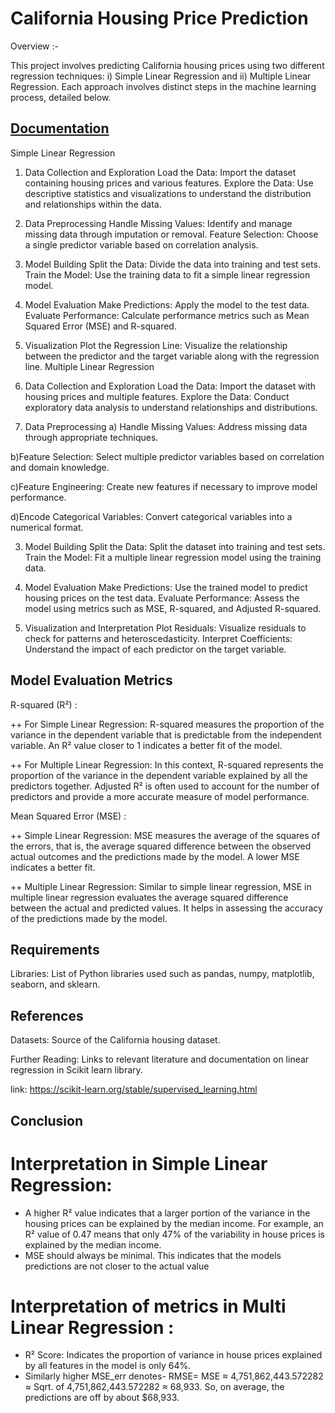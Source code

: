 
# California Housing Price Prediction

Overview :- 

This project involves predicting California housing prices using two different regression techniques: 
i) Simple Linear Regression and ii) Multiple Linear Regression. 
Each approach involves distinct steps in the machine learning process, detailed below.


## [Documentation](https://linktodocumentation)

Simple Linear Regression
1. Data Collection and Exploration
Load the Data: Import the dataset containing housing prices and various features.
Explore the Data: Use descriptive statistics and visualizations to understand the distribution and relationships within the data.

2. Data Preprocessing
Handle Missing Values: Identify and manage missing data through imputation or removal.
Feature Selection: Choose a single predictor variable based on correlation analysis.

3. Model Building
Split the Data: Divide the data into training and test sets.
Train the Model: Use the training data to fit a simple linear regression model.

4. Model Evaluation
Make Predictions: Apply the model to the test data.
Evaluate Performance: Calculate performance metrics such as Mean Squared Error (MSE) and R-squared.

5. Visualization
Plot the Regression Line: Visualize the relationship between the predictor and the target variable along with the regression line.
Multiple Linear Regression

1. Data Collection and Exploration
Load the Data: Import the dataset with housing prices and multiple features.
Explore the Data: Conduct exploratory data analysis to understand relationships and distributions.

2. Data Preprocessing
a) Handle Missing Values: Address missing data through appropriate techniques.

b)Feature Selection: Select multiple predictor variables based on correlation and domain knowledge.

c)Feature Engineering: Create new features if necessary to improve model performance.

d)Encode Categorical Variables: Convert categorical variables into a numerical format.

3. Model Building
Split the Data: Split the dataset into training and test sets.
Train the Model: Fit a multiple linear regression model using the training data.

4. Model Evaluation
Make Predictions: Use the trained model to predict housing prices on the test data.
Evaluate Performance: Assess the model using metrics such as MSE, R-squared, and Adjusted R-squared.

5. Visualization and Interpretation
Plot Residuals: Visualize residuals to check for patterns and heteroscedasticity.
Interpret Coefficients: Understand the impact of each predictor on the target variable.
## Model Evaluation Metrics
R-squared (R²) :

++ For Simple Linear Regression: R-squared measures the proportion of the variance in the dependent variable that is predictable from the independent variable. An R² value closer to 1 indicates a better fit of the model.

++ For Multiple Linear Regression: In this context, R-squared represents the proportion of the variance in the dependent variable explained by all the predictors together. Adjusted R² is often used to account for the number of predictors and provide a more accurate measure of model performance.

Mean Squared Error (MSE) :

++ Simple Linear Regression: MSE measures the average of the squares of the errors, that is, the average squared difference between the observed actual outcomes and the predictions made by the model. A lower MSE indicates a better fit.

++ Multiple Linear Regression: Similar to simple linear regression, MSE in multiple linear regression evaluates the average squared difference between the actual and predicted values. It helps in assessing the accuracy of the predictions made by the model.
## Requirements
Libraries: List of Python libraries used such as pandas, numpy, matplotlib, seaborn, and sklearn.
## References
Datasets: Source of the California housing dataset.

Further Reading: Links to relevant literature and documentation on linear regression in Scikit learn library.

link: 
https://scikit-learn.org/stable/supervised_learning.html
## Conclusion

# Interpretation in Simple Linear Regression:
- A higher R² value indicates that a larger portion of the variance in the housing prices can be explained by the median income.
  For example, an R² value of 0.47 means that only 47% of the variability in house prices is explained by the median income.
- MSE should always be minimal. This indicates that the models predictions are not closer to the actual value

# Interpretation of metrics in Multi Linear Regression :

- R² Score: Indicates the proportion of variance in house prices explained by all features in the model is only 64%.
 - Similarly higher MSE_err denotes- 
RMSE= MSE ≈ 4,751,862,443.572282 ≈ Sqrt. of 4,751,862,443.572282 ≈ 68,933. So, on average, the predictions are off by about $68,933.
